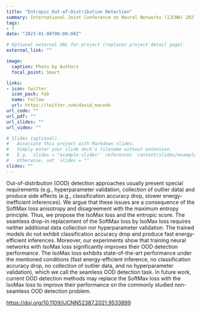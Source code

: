 ```yaml
---
title: "Entropic Out-of-Distribution Detection"
summary: International Joint Conference on Neural Networks (IJCNN) 2021
tags:
- f
date: "2023-01-08T00:00:00Z"

# Optional external URL for project (replaces project detail page).
external_link: ""

image:
  caption: Photo by Authors
  focal_point: Smart

links:
- icon: twitter
  icon_pack: fab
  name: Follow
  url: https://twitter.com/david_macedo
url_code: ""
url_pdf: ""
url_slides: ""
url_video: ""

# Slides (optional).
#   Associate this project with Markdown slides.
#   Simply enter your slide deck's filename without extension.
#   E.g. `slides = "example-slides"` references `content/slides/example-slides.md`.
#   Otherwise, set `slides = ""`.
slides: ""
---
```


Out-of-distribution (OOD) detection approaches usually present special requirements (e.g., hyperparameter validation, collection of outlier data) and produce side effects (e.g., classification accuracy drop, slower energy-inefficient inferences). We argue that these issues are a consequence of the SoftMax loss anisotropy and disagreement with the maximum entropy principle. Thus, we propose the IsoMax loss and the entropic score. The seamless drop-in replacement of the SoftMax loss by IsoMax loss requires neither additional data collection nor hyperparameter validation. The trained models do not exhibit classification accuracy drop and produce fast energy-efficient inferences. Moreover, our experiments show that training neural networks with IsoMax loss significantly improves their OOD detection performance. The IsoMax loss exhibits state-of-the-art performance under the mentioned conditions (fast energy-efficient inference, no classification accuracy drop, no collection of outlier data, and no hyperparameter validation), which we call the seamless OOD detection task. In future work, current OOD detection methods may replace the SoftMax loss with the IsoMax loss to improve their performance on the commonly studied non-seamless OOD detection problem.

https://doi.org/10.1109/IJCNN52387.2021.9533899
